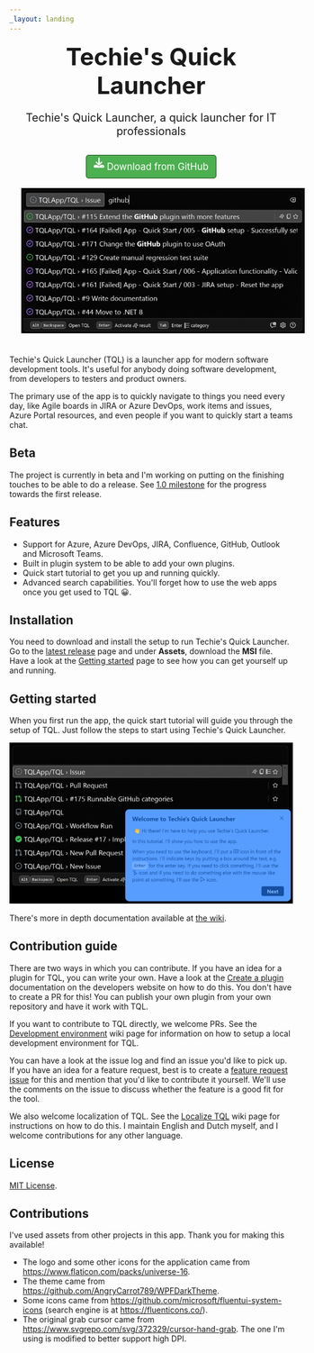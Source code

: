 ```yaml
---
_layout: landing
---
```


<style>
.jumbotron {
    text-align: center;
}

.jumbotron .screenshot {
    margin: 1.5em;
}

.jumbotron h1.title {
    font-weight: bold;
    font-size: 3em;
    margin: 0.4em;
}

.jumbotron h2.subtitle {
    font-weight: normal;
    font-size: 1.4em;
    margin: 1em;
}

.jumbotron .download {
    margin: 2.5em 0 0.5em 0;
}

.jumbotron .download a {
    color: white;
    background-color: #4CAF50;
    border: solid 0.5px #224e24;
    border-radius: 0.3em;
    padding: 0.6em 0.8em;
    text-decoration: none;
    font-size: 1.2em;
}

.jumbotron .download a svg {
    width: 1.1em;
    height: 1.1em;
    margin-bottom: 0.2em;
}
</style>

<div class="container">
    <div class="jumbotron">
        <h1 class="title">Techie's Quick Launcher</h1>
        <h2 class="subtitle">Techie's Quick Launcher, a quick launcher for IT professionals</h2>
        <div class="download">
            <a href="https://github.com/TQLApp/TQL/releases/latest">
                <svg xmlns="http://www.w3.org/2000/svg" viewBox="0 0 512 512" fill="white">
                    <!--!Font Awesome Free 6.5.1 by @fontawesome - https://fontawesome.com License - https://fontawesome.com/license/free Copyright 2023 Fonticons, Inc.-->
                    <path d="M288 32c0-17.7-14.3-32-32-32s-32 14.3-32 32V274.7l-73.4-73.4c-12.5-12.5-32.8-12.5-45.3 0s-12.5 32.8 0 45.3l128 128c12.5 12.5 32.8 12.5 45.3 0l128-128c12.5-12.5 12.5-32.8 0-45.3s-32.8-12.5-45.3 0L288 274.7V32zM64 352c-35.3 0-64 28.7-64 64v32c0 35.3 28.7 64 64 64H448c35.3 0 64-28.7 64-64V416c0-35.3-28.7-64-64-64H346.5l-45.3 45.3c-25 25-65.5 25-90.5 0L165.5 352H64zm368 56a24 24 0 1 1 0 48 24 24 0 1 1 0-48z"/>
                </svg>
                Download from GitHub
                </a>
            </div>
        <img class="screenshot" src="Images/MainWindow1x.png" srcset="Images/MainWindow2x.png 2x" />
    </div>
</div>

Techie's Quick Launcher (TQL) is a launcher app for modern software development
tools. It's useful for anybody doing software development, from developers to
testers and product owners.

The primary use of the app is to quickly navigate to things you need every day,
like Agile boards in JIRA or Azure DevOps, work items and issues, Azure Portal
resources, and even people if you want to quickly start a teams chat.

## Beta

The project is currently in beta and I'm working on putting on the finishing
touches to be able to do a release. See
[1.0 milestone](https://github.com/TQLApp/TQL/milestone/1) for the progress
towards the first release.

## Features

- Support for Azure, Azure DevOps, JIRA, Confluence, GitHub, Outlook and
  Microsoft Teams.
- Built in plugin system to be able to add your own plugins.
- Quick start tutorial to get you up and running quickly.
- Advanced search capabilities. You'll forget how to use the web apps once you
  get used to TQL 😀.

## Installation

You need to download and install the setup to run Techie's Quick Launcher. Go to
the [latest release](https://github.com/TQLApp/TQL/releases/latest) page and
under **Assets**, download the **MSI** file. Have a look at the
[Getting started](https://github.com/TQLApp/TQL/wiki/Getting-started) page to
see how you can get yourself up and running.

## Getting started

When you first run the app, the quick start tutorial will guide you through the
setup of TQL. Just follow the steps to start using Techie's Quick Launcher.

<center>
    <img class="screenshot" src="Images/QuickStart1x.png" srcset="Images/QuickStart2x.png 2x" />
</center>

There's more in depth documentation available at
[the wiki](https://github.com/TQLApp/TQL/wiki).

## Contribution guide

There are two ways in which you can contribute. If you have an idea for a plugin
for TQL, you can write your own. Have a look at the
[Create a plugin](https://tqlapp.github.io/TQL/Documentation/Create-a-plugin.html)
documentation on the developers website on how to do this. You don't have to
create a PR for this! You can publish your own plugin from your own repository
and have it work with TQL.

If you want to contribute to TQL directly, we welcome PRs. See the
[Development environment](https://tqlapp.github.io/TQL/Documentation/Development-environment.html)
wiki page for information on how to setup a local development environment for
TQL.

You can have a look at the issue log and find an issue you'd like to pick up. If
you have an idea for a feature request, best is to create a
[feature request issue](https://github.com/TQLApp/TQL/issues/new?assignees=&labels=&projects=&template=feature_request.md&title=)
for this and mention that you'd like to contribute it yourself. We'll use the
comments on the issue to discuss whether the feature is a good fit for the tool.

We also welcome localization of TQL. See the
[Localize TQL](https://tqlapp.github.io/TQL/Documentation/Localize-TQL.html)
wiki page for instructions on how to do this. I maintain English and Dutch
myself, and I welcome contributions for any other language.

## License

[MIT License](https://github.com/TQLApp/TQL/blob/main/LICENSE).

## Contributions

I've used assets from other projects in this app. Thank you for making this
available!

- The logo and some other icons for the application came from
  https://www.flaticon.com/packs/universe-16.
- The theme came from https://github.com/AngryCarrot789/WPFDarkTheme.
- Some icons came from https://github.com/microsoft/fluentui-system-icons
  (search engine is at https://fluenticons.co/).
- The original grab cursor came from
  https://www.svgrepo.com/svg/372329/cursor-hand-grab. The one I'm using is
  modified to better support high DPI.

